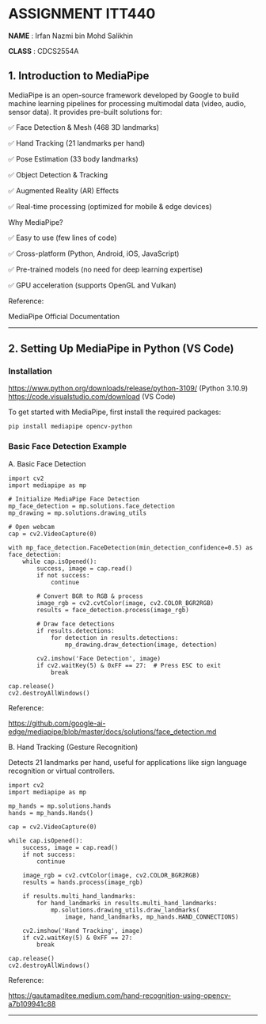# **ASSIGNMENT ITT440**  

**NAME** : Irfan Nazmi bin Mohd Salikhin  

**CLASS** : CDCS2554A

## 1. Introduction to MediaPipe

MediaPipe is an open-source framework developed by Google to build machine learning pipelines for processing multimodal data (video, audio, sensor data). It provides pre-built solutions for:

✅ Face Detection & Mesh (468 3D landmarks)

✅ Hand Tracking (21 landmarks per hand)

✅ Pose Estimation (33 body landmarks)

✅ Object Detection & Tracking

✅ Augmented Reality (AR) Effects

✅ Real-time processing (optimized for mobile & edge devices)

Why MediaPipe?

✅ Easy to use (few lines of code)

✅ Cross-platform (Python, Android, iOS, JavaScript)

✅ Pre-trained models (no need for deep learning expertise)

✅ GPU acceleration (supports OpenGL and Vulkan)

Reference:

MediaPipe Official Documentation

___

## 2. Setting Up MediaPipe in Python (VS Code)

### Installation

https://www.python.org/downloads/release/python-3109/ (Python 3.10.9)
https://code.visualstudio.com/download (VS Code)

To get started with MediaPipe, first install the required packages:

    pip install mediapipe opencv-python

### Basic Face Detection Example

A. Basic Face Detection

    import cv2
    import mediapipe as mp
    
    # Initialize MediaPipe Face Detection
    mp_face_detection = mp.solutions.face_detection
    mp_drawing = mp.solutions.drawing_utils
    
    # Open webcam
    cap = cv2.VideoCapture(0)
    
    with mp_face_detection.FaceDetection(min_detection_confidence=0.5) as face_detection:
        while cap.isOpened():
            success, image = cap.read()
            if not success:
                continue
            
            # Convert BGR to RGB & process
            image_rgb = cv2.cvtColor(image, cv2.COLOR_BGR2RGB)
            results = face_detection.process(image_rgb)
            
            # Draw face detections
            if results.detections:
                for detection in results.detections:
                    mp_drawing.draw_detection(image, detection)
            
            cv2.imshow('Face Detection', image)
            if cv2.waitKey(5) & 0xFF == 27:  # Press ESC to exit
                break
    
    cap.release()
    cv2.destroyAllWindows()

Reference:

https://github.com/google-ai-edge/mediapipe/blob/master/docs/solutions/face_detection.md

B. Hand Tracking (Gesture Recognition)

Detects 21 landmarks per hand, useful for applications like sign language recognition or virtual controllers.

    import cv2
    import mediapipe as mp
    
    mp_hands = mp.solutions.hands
    hands = mp_hands.Hands()
    
    cap = cv2.VideoCapture(0)
    
    while cap.isOpened():
        success, image = cap.read()
        if not success:
            continue
        
        image_rgb = cv2.cvtColor(image, cv2.COLOR_BGR2RGB)
        results = hands.process(image_rgb)
        
        if results.multi_hand_landmarks:
            for hand_landmarks in results.multi_hand_landmarks:
                mp.solutions.drawing_utils.draw_landmarks(
                    image, hand_landmarks, mp_hands.HAND_CONNECTIONS)
        
        cv2.imshow('Hand Tracking', image)
        if cv2.waitKey(5) & 0xFF == 27:
            break
    
    cap.release()
    cv2.destroyAllWindows()

Reference:

https://gautamaditee.medium.com/hand-recognition-using-opencv-a7b109941c88

___



  
